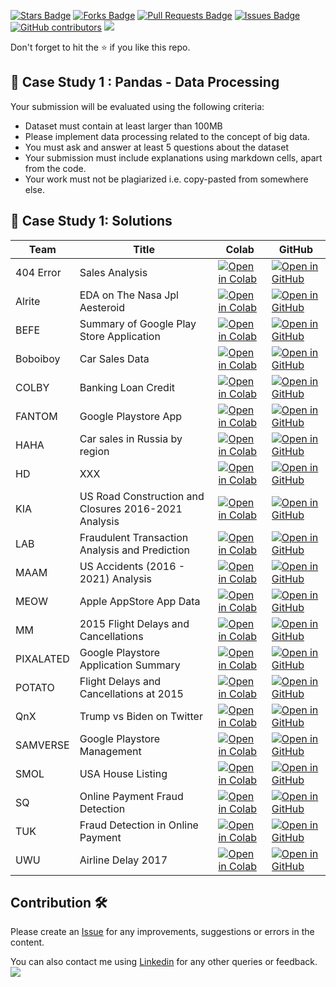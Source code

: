 <a href="https://github.com/drshahizan/Python-big-data/stargazers"><img src="https://img.shields.io/github/stars/drshahizan/Python-big-data" alt="Stars Badge"/></a>
<a href="https://github.com/drshahizan/Python-big-data/network/members"><img src="https://img.shields.io/github/forks/drshahizan/Python-big-data" alt="Forks Badge"/></a>
<a href="https://github.com/drshahizan/Python-big-data/pulls"><img src="https://img.shields.io/github/issues-pr/drshahizan/Python-big-data" alt="Pull Requests Badge"/></a>
<a href="https://github.com/drshahizan/Python-big-data/issues"><img src="https://img.shields.io/github/issues/drshahizan/Python-big-data" alt="Issues Badge"/></a>
<a href="https://github.com/drshahizan/Python-big-data/graphs/contributors"><img alt="GitHub contributors" src="https://img.shields.io/github/contributors/drshahizan/Python-big-data?color=2b9348"></a>
![](https://visitor-badge.glitch.me/badge?page_id=drshahizan/Python-big-data)

Don't forget to hit the :star: if you like this repo.

## 🚀 Case Study 1 : Pandas - Data Processing

Your submission will be evaluated using the following criteria:

* Dataset must contain at least larger than 100MB
* Please implement data processing related to the concept of big data.
* You must ask and answer at least 5 questions about the dataset
* Your submission must include explanations using markdown cells, apart from the code.
* Your work must not be plagiarized i.e. copy-pasted from somewhere else.

## 🌟 Case Study 1: Solutions


| Team | Title | Colab |  GitHub |
| ----- | ----- | ------ | ------ | 
| 404 Error | Sales Analysis | [![Open in Colab](https://img.shields.io/static/v1?label=&message=Open%20in%20Colab&labelColor=grey&color=blue&logo=google-colab)](https://) | [![Open in GitHub](https://img.shields.io/static/v1?label=&message=Open%20in%20GitHub&labelColor=grey&color=blue&logo=github)](https://) |
| Alrite | EDA on The Nasa Jpl Aesteroid | [![Open in Colab](https://img.shields.io/static/v1?label=&message=Open%20in%20Colab&labelColor=grey&color=blue&logo=google-colab)](https://) | [![Open in GitHub](https://img.shields.io/static/v1?label=&message=Open%20in%20GitHub&labelColor=grey&color=blue&logo=github)](https://) |
| BEFE | Summary of Google Play Store Application | [![Open in Colab](https://img.shields.io/static/v1?label=&message=Open%20in%20Colab&labelColor=grey&color=blue&logo=google-colab)](https://) | [![Open in GitHub](https://img.shields.io/static/v1?label=&message=Open%20in%20GitHub&labelColor=grey&color=blue&logo=github)](https://) |
| Boboiboy | Car Sales Data | [![Open in Colab](https://img.shields.io/static/v1?label=&message=Open%20in%20Colab&labelColor=grey&color=blue&logo=google-colab)](https://colab.research.google.com/drive/1Ta8kvxB4NlMHO204WZtrnfnVToPVr2J5?usp=sharing) | [![Open in GitHub](https://img.shields.io/static/v1?label=&message=Open%20in%20GitHub&labelColor=grey&color=blue&logo=github)](https://github.com/drshahizan/Python_EDA/tree/main/Malaysia%20EDA/Boboiboy) |
| COLBY | Banking Loan Credit | [![Open in Colab](https://img.shields.io/static/v1?label=&message=Open%20in%20Colab&labelColor=grey&color=blue&logo=google-colab)](https://) | [![Open in GitHub](https://img.shields.io/static/v1?label=&message=Open%20in%20GitHub&labelColor=grey&color=blue&logo=github)](https://) |
| FANTOM | Google Playstore App | [![Open in Colab](https://img.shields.io/static/v1?label=&message=Open%20in%20Colab&labelColor=grey&color=blue&logo=google-colab)](https://) | [![Open in GitHub](https://img.shields.io/static/v1?label=&message=Open%20in%20GitHub&labelColor=grey&color=blue&logo=github)](https://) |
| HAHA | Car sales in Russia by region | [![Open in Colab](https://img.shields.io/static/v1?label=&message=Open%20in%20Colab&labelColor=grey&color=blue&logo=google-colab)](https://) | [![Open in GitHub](https://img.shields.io/static/v1?label=&message=Open%20in%20GitHub&labelColor=grey&color=blue&logo=github)](https://) |
| HD | XXX | [![Open in Colab](https://img.shields.io/static/v1?label=&message=Open%20in%20Colab&labelColor=grey&color=blue&logo=google-colab)](https://) | [![Open in GitHub](https://img.shields.io/static/v1?label=&message=Open%20in%20GitHub&labelColor=grey&color=blue&logo=github)](https://) |
| KIA | US Road Construction and Closures 2016-2021 Analysis | [![Open in Colab](https://img.shields.io/static/v1?label=&message=Open%20in%20Colab&labelColor=grey&color=blue&logo=google-colab)](https://) | [![Open in GitHub](https://img.shields.io/static/v1?label=&message=Open%20in%20GitHub&labelColor=grey&color=blue&logo=github)](https://) |
| LAB | Fraudulent Transaction Analysis and Prediction | [![Open in Colab](https://img.shields.io/static/v1?label=&message=Open%20in%20Colab&labelColor=grey&color=blue&logo=google-colab)](https://colab.research.google.com/drive/1sD7Uf1wl_wCvoxsu-mmbq_rg3HqGcr_U?usp=sharing) | [![Open in GitHub](https://img.shields.io/static/v1?label=&message=Open%20in%20GitHub&labelColor=grey&color=blue&logo=github)](https://github.com/drshahizan/Python-big-data/blob/2a473e0765986971befce24edd8e1c1d6ecdd0a6/Assignment%201/Lab/Group_Lab_Assignment_Big_Data.ipynb) |
| MAAM | US Accidents (2016 - 2021) Analysis | [![Open in Colab](https://img.shields.io/static/v1?label=&message=Open%20in%20Colab&labelColor=grey&color=blue&logo=google-colab)](https://) | [![Open in GitHub](https://img.shields.io/static/v1?label=&message=Open%20in%20GitHub&labelColor=grey&color=blue&logo=github)](https://) |
| MEOW | Apple AppStore App Data | [![Open in Colab](https://img.shields.io/static/v1?label=&message=Open%20in%20Colab&labelColor=grey&color=blue&logo=google-colab)](https://) | [![Open in GitHub](https://img.shields.io/static/v1?label=&message=Open%20in%20GitHub&labelColor=grey&color=blue&logo=github)](https://) |
| MM | 2015 Flight Delays and Cancellations | [![Open in Colab](https://img.shields.io/static/v1?label=&message=Open%20in%20Colab&labelColor=grey&color=blue&logo=google-colab)](https://) | [![Open in GitHub](https://img.shields.io/static/v1?label=&message=Open%20in%20GitHub&labelColor=grey&color=blue&logo=github)](https://) |
| PIXALATED | Google Playstore Application Summary | [![Open in Colab](https://img.shields.io/static/v1?label=&message=Open%20in%20Colab&labelColor=grey&color=blue&logo=google-colab)](https://) | [![Open in GitHub](https://img.shields.io/static/v1?label=&message=Open%20in%20GitHub&labelColor=grey&color=blue&logo=github)](https://) |
| POTATO | Flight Delays and Cancellations at 2015 | [![Open in Colab](https://img.shields.io/static/v1?label=&message=Open%20in%20Colab&labelColor=grey&color=blue&logo=google-colab)](https://) | [![Open in GitHub](https://img.shields.io/static/v1?label=&message=Open%20in%20GitHub&labelColor=grey&color=blue&logo=github)](https://) |
| QnX | Trump vs Biden on Twitter | [![Open in Colab](https://img.shields.io/static/v1?label=&message=Open%20in%20Colab&labelColor=grey&color=blue&logo=google-colab)](https://colab.research.google.com/drive/1CMuFHluGs6slG68Tm1Ny5hLzSxz2sd7V?usp=sharing) | [![Open in GitHub](https://img.shields.io/static/v1?label=&message=Open%20in%20GitHub&labelColor=grey&color=blue&logo=github)](https://github.com/drshahizan/Python-big-data/blob/main/Assignment%201/Qnx/Qnx_Assignment_Big_Data_C(Trump_vs_Biden).ipynb) |
| SAMVERSE | Google Playstore Management | [![Open in Colab](https://img.shields.io/static/v1?label=&message=Open%20in%20Colab&labelColor=grey&color=blue&logo=google-colab)](https://) | [![Open in GitHub](https://img.shields.io/static/v1?label=&message=Open%20in%20GitHub&labelColor=grey&color=blue&logo=github)](https://) |
| SMOL | USA House Listing | [![Open in Colab](https://img.shields.io/static/v1?label=&message=Open%20in%20Colab&labelColor=grey&color=blue&logo=google-colab)](https://) | [![Open in GitHub](https://img.shields.io/static/v1?label=&message=Open%20in%20GitHub&labelColor=grey&color=blue&logo=github)](https://) |
| SQ | Online Payment Fraud Detection | [![Open in Colab](https://img.shields.io/static/v1?label=&message=Open%20in%20Colab&labelColor=grey&color=blue&logo=google-colab)](https://) | [![Open in GitHub](https://img.shields.io/static/v1?label=&message=Open%20in%20GitHub&labelColor=grey&color=blue&logo=github)](https://) |
| TUK | Fraud Detection in Online Payment | [![Open in Colab](https://img.shields.io/static/v1?label=&message=Open%20in%20Colab&labelColor=grey&color=blue&logo=google-colab)](https://) | [![Open in GitHub](https://img.shields.io/static/v1?label=&message=Open%20in%20GitHub&labelColor=grey&color=blue&logo=github)](https://) |
| UWU | Airline Delay 2017 | [![Open in Colab](https://img.shields.io/static/v1?label=&message=Open%20in%20Colab&labelColor=grey&color=blue&logo=google-colab)](https://https://colab.research.google.com/github/drshahizan/Python-big-data/blob/main/Assignment%201%20Pandas/uwu/AirlineDelay2017.ipynb) | [![Open in GitHub](https://img.shields.io/static/v1?label=&message=Open%20in%20GitHub&labelColor=grey&color=blue&logo=github)](https://) |

## Contribution 🛠️
Please create an [Issue](https://github.com/drshahizan/Python_EDA/issues) for any improvements, suggestions or errors in the content.

You can also contact me using [Linkedin](https://www.linkedin.com/in/drshahizan/) for any other queries or feedback.
![](https://visitor-badge.glitch.me/badge?page_id=drshahizan)

